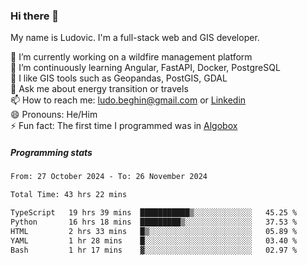 ### Hi there 👋

My name is Ludovic. I'm a full-stack web and GIS developer.

 🔭 I’m currently working on a wildfire management platform<br/>
 🌱 I’m continuously learning Angular, FastAPI, Docker, PostgreSQL<br/>
 👯 I like GIS tools such as Geopandas, PostGIS, GDAL<br/>
 💬 Ask me about energy transition or travels<br/>
 📫 How to reach me: ludo.beghin@gmail.com or [Linkedin](https://www.linkedin.com/in/ludovic-beghin/)<br/>
 😄 Pronouns: He/Him<br/>
 ⚡ Fun fact: The first time I programmed was in [Algobox](https://fr.wikipedia.org/wiki/Algobox)<br/>

##### Programming stats
<!--START_SECTION:waka-->

```txt
From: 27 October 2024 - To: 26 November 2024

Total Time: 43 hrs 22 mins

TypeScript   19 hrs 39 mins  ███████████▒░░░░░░░░░░░░░   45.25 %
Python       16 hrs 18 mins  █████████▒░░░░░░░░░░░░░░░   37.53 %
HTML         2 hrs 33 mins   █▒░░░░░░░░░░░░░░░░░░░░░░░   05.89 %
YAML         1 hr 28 mins    █░░░░░░░░░░░░░░░░░░░░░░░░   03.40 %
Bash         1 hr 17 mins    ▓░░░░░░░░░░░░░░░░░░░░░░░░   02.97 %
```

<!--END_SECTION:waka-->
